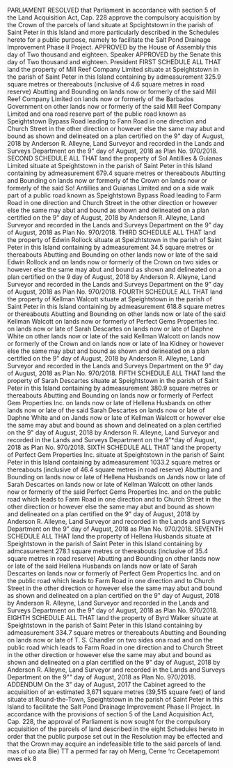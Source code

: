 PARLIAMENT
RESOLVED that Parliament in accordance with section 5 of the Land Acquisition Act, Cap. 228 approve the compulsory acquisition by the Crown of the parcels of land situate at Spcightstown in the parish of Saint Peter in this Island and more particularly described in the Schedules hereto for a public purpose, namely to facilitate the Salt Pond Drainage Improvement Phase II Project.
APPROVED by the House of Assembly this
day of
Two thousand and eighteen.
Speaker
APPROVED by the Senate this
day of
Two thousand and eighteen.
President
FIRST SCHEDULE
ALL THAT land the property of Mill Reef Company Limited situate at Speightstown in the parish of Saint Peter in this Island containing by admeasurement 325.9 square metres or thereabouts (inclusive of 4.6 square metres in road reserve) Abutting and Bounding on lands now or formerly of the said Mill Reef Company Limited on lands now or formerly of the Barbados Government on other lands now or formerly of the said Mill Reef Company Limited and ona road reserve part of the public road known as Speightstown Bypass Road leading to Fann Road in one direction and Church Street in the other direction or however else the same may abut and bound as shown and delineated on a plan certified on the 9" day of August, 2018 by Anderson R. Alleyne, Land Surveyor and recorded in the Lands and Surveys Department on the 9" day of August, 2018 as Plan No. 970/2018.
SECOND SCHEDULE
ALL THAT land the property of Sol Antillies & Guianas Limited situate at Speightstown in the parish of Saint Peter in this Island containing by admeasurement 679.4 square metres or thereabouts Abutting and Bounding on lands now or formerly of the Crown on lands now or formerly of the said So! Antillies and Guianas Limited and on a side waik part of a public road known as Speightstown Bypass Road leading to Farm Road in one direction and Church Street in the other direction or however else the same may abut and bound as shown and delineated on a plan certified on the 9" day of August, 2018 by Anderson R. Alleyne, Land Surveyor and recorded in the Lands and Surveys Department on the 9" day of August, 2018 as Plan No. 970/2018.
THIRD SCHEDULE
ALL THAT land the property of Edwin Rollock situate at Speizhtstown in the parish of Saint Peter in this Island containing by admeasurement 34.5 square metres or thereabouts Abutting and Bounding on other lands now or late of the said Edwin Rollock and on lands now or formerly of the Crown on two sides or however else the same may abut and bound as shown and delineated on a plan certified on the 9 day of August, 2018 by Anderson R. Alleyne, Land Surveyor and recorded in the Lands and Surveys Department on the 9" day of August, 2018 as Plan No. 970/2018.
FOURTH SCHEDULE
ALL THAT land the property of Kellman Walcott situate at Speightstown in the parish of Saint Peter in this Island containing by admeasurement 618.8 square metres or thereabouts Abutting and Bounding on other lands now or late of the said Kellman Walcott on lands now or formerly of Perfect Gems Properties Inc. on lands now or late of Sarah Descartes on lands now or late of Daphne White on other lands now or late of the said Kellman Walcott on lands now or formerly of the Crown and on lands now or late of Ina Kidney or however else the same may abut and bound as shown and delineated on a plan certified on the 9" day of August, 2018 by Anderson R. Alleyne, Land Surveyor and recorded in the Lands and Surveys Department on the 9" day of August, 2018 as Plan No. 970/2018.
FIFTH SCHEDULE
ALL THAT land the property of Sarah Descartes situate at Speightstown in the parish of Saint Peter in this Island containing by admeasurement 380.9 square metres or thereabouts Abutting and Bounding on lands now or formerly of Perfect Gem Properties Inc. on lands now or late of Hellena Husbands on other lands now or late of the said Sarah Descartes on lands now or late of Daphne White and on Jands now or late of Kellman Walcott or however else the same may abut and bound as shown and delineated on a plan certified on the 9" day of August, 2018 by Anderson R. Alleyne, Land Surveyor and recorded in the Lands and Surveys Department on the 9"*day of August, 2018 as Plan No. 970/2018.
SIXTH SCHEDULE
ALL THAT land the property of Perfect Gem Properties Inc. situate at Speightstown in the parish of Saint Peter in this Island containing by admeasurement 1033.2 square metres or thereabouts (inclusive of 46.4 square metres in road reserve) Abutting and Bounding on lands now or late of Hellena Husbands on Jands now or late of Sarah Descartes on lands now or late of Kellman Walcott on other lands now or formerly of the said Perfect Gems Properties Inc. and on the public road which leads to Farm Road in one direction and to Church Street in the other direction or however else the same may abut and bound as shown and delineated on a plan certified on the 9" day of August, 2018 by Anderson R. Alleyne, Land Surveyor and recorded in the Lands and Surveys Department on the 9" day of August, 2018 as Plan No. 970/2018.
SEVENTH SCHEDULE
ALL THAT land the property of Hellena Husbands situate at Speightstown in the parish of Saint Peter in this Island containing by admcasurement 278.1 square metres or thereabouts (inclusive of 35.4 square metres in road reserve) Abutting and Bounding on other lands now or late of the said Hellena Husbands on lands now or late of Sarah Descartes on lands now or formerly of Perfect Gem Propertics Inc. and on the public road which leads to Farm Road in one direction and to Church Street in the other direction or however else the same may abut and bound as shown and delineated on a plan certified on the 9" day of August, 2018 by Anderson R. Alleyne, Land Surveyor and recorded in the Lands and Surveys Department on the 9" day of August, 2018 as Plan No. 970/2018.
EIGHTH SCHEDULE
ALL THAT land the property of Byrd Walker situate at Speightstown in the parish of Saint Peter in this Island containing by admeasurement 334.7 square metres or thereabouts Abutting and Bounding on lands now or late of T. S. Chandler on two sides ona road and on the public road which leads to Farm Road in one direction and to Church Street in the other direction or however else the same may abut and bound as shown and delineated on a plan certified on the 9" day of August, 2018 by Anderson R. Alleyne, Land Surveyor and recorded in the Lands and Surveys Department on the 9"" day of August, 2018 as Plan No. 970/2018.
ADDENDUM
On the 3" day of August, 2017 the Cabinet agreed to the acquisition of an estimated 3,671 square metres (39,515 square feet) of land situate at Round-the-Town, Speightstown in the parish of Saint Peter in this Island to facilitate the Salt Pond Drainage Improvement Phase II Project.
In accordance with the provisions of section 5 of the Land Acquisition Act, Cap. 228, the approval of Parliament is now sought for the compulsory acquisition of the parcels of land described in the eight Schedules hereto in order that the public purpose set out in the Resolution may be effected and that the Crown may acquire an indefeasible title to the said parcels of land.
mas of uo ata Bie) TT a permed far ray oh Meng, Cerne ‘rc Cecetapemont ewes ek 8

